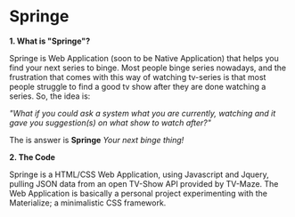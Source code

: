 


# Springe 

__1. What is "Springe"?__

Springe is Web Application (soon to be Native Application) that helps you find your next series to binge. 
Most people binge series nowadays, and the frustration that comes with this way of watching tv-series is that
most people struggle to find a good tv show after they are done watching a series. 
So, the idea is: 
    
   _"What if you could ask a system what you are currently, watching and it gave you suggestion(s) on what show to watch after?"_

  The is answer is **Springe** _Your next binge thing!_
     
          
  
  __2. The Code__
   
  Springe is a HTML/CSS Web Application, using Javascript and Jquery, pulling JSON data from an open TV-Show API provided by TV-Maze.
  The Web Application is basically a personal project experimenting with the Materialize; a minimalistic CSS framework.  
  



